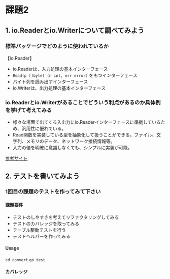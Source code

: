 # 課題2

## 1. io.Readerとio.Writerについて調べてみよう

### 標準パッケージでどのように使われているか
【io.Reader】
* io.Readerは、入力処理の基本インターフェース
* `Read(p []byte) (n int, err error)` をもつインターフェース
* バイト列を読み出すインターフェース
* io.Writerは、出力処理の基本インターフェース

### io.Readerとio.Writerがあることでどういう利点があるのか具体例を挙げて考えてみる
* 様々な場面で出てくる入出力にio.Readerインターフェースに準拠しているため、汎用性に優れている。
* Read関数を実装している型を抽象化して扱うことができる。ファイル、文字列、メモリのデータ、ネットワーク接続情報等。
* 入力の値を明確に意識しなくても、シンプルに実装が可能。

[参考サイト](https://qiita.com/ktnyt/items/8ede94469ba8b1399b12)

## 2. テストを書いてみよう

### 1回目の課題のテストを作ってみて下さい
#### 課題要件
* テストのしやすさを考えてリファクタリングしてみる 
* テストのカバレッジを取ってみる 
* テーブル駆動テストを行う
* テストヘルパーを作ってみる

#### Usage
`cd convert`
`go test`

#### カバレッジ


